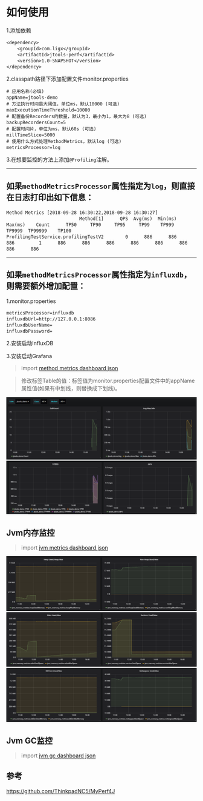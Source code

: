 # 如何使用
1.添加依赖
```
<dependency>
    <groupId>com.ligx</groupId>
    <artifactId>jtools-perf</artifactId>
    <version>1.0-SNAPSHOT</version>
</dependency>
```

2.classpath路径下添加配置文件monitor.properties
```
# 应用名称(必填)
appName=jtools-demo
# 方法执行时间最大阈值，单位ms，默认10000 (可选)
maxExecutionTimeThreshold=10000
# 配置备份Recorders的数量，默认为3，最小为1，最大为8 (可选)
backupRecordersCount=5
# 配置时间片，单位为ms，默认60s (可选)
millTimeSlice=5000
# 使用什么方式处理MethodMetrics，默认log (可选)
metricsProcessor=log
```

3.在想要监控的方法上添加`@Profiling`注解。

---

## 如果`methodMetricsProcessor`属性指定为`log`，则直接在日志打印出如下信息：
```$xslt
Method Metrics [2018-09-28 16:30:22,2018-09-28 16:30:27]
                           Method[1]      QPS  Avg(ms)  Min(ms)  Max(ms)    Count      TP50     TP90     TP95     TP99    TP999   TP9999  TP99999    TP100
ProfilingTestService.profilingTestV2        0      886      886      886         1      886      886      886      886      886      886      886      886
```

---

## 如果`methodMetricsProcessor`属性指定为`influxdb`，则需要额外增加配置：
1.monitor.properties
```$xslt
metricsProcessor=influxdb
influxdbUrl=http://127.0.0.1:8086
influxdbUserName=
influxdbPassword=
```

2.安装启动InfluxDB

3.安装启动Grafana   
>import [method metrics dashboard json](https://github.com/ChaseSuccesser/jtools/blob/609e3cdeafa8a5b100eefe1f7772dfd798a4a1d5/jtools-perf/src/main/resources/Avg_Max_Min_TP_QPS.json)

>修改标签Table的值：标签值为monitor.properties配置文件中的appName属性值(如果有中划线，则替换成下划线)。

![](https://github.com/ChaseSuccesser/jtools/blob/777bce36c0c430d5a9273b527e01b67e4a165fb6/jtools-perf/src/main/resources/pic1.png)
![](https://github.com/ChaseSuccesser/jtools/blob/777bce36c0c430d5a9273b527e01b67e4a165fb6/jtools-perf/src/main/resources/pic2.png)

## Jvm内存监控

>import [jvm metrics dashboard json](https://github.com/ChaseSuccesser/jtools/blob/c5cf8049ca69da7f2a7bee7341c1b51bac2930ae/jtools-perf/src/main/resources/jvm_memory_metrics.json)

![](https://github.com/ChaseSuccesser/jtools/blob/cdfe41389abfca46a2f55da3b8be77d05f9ef817/jtools-perf/src/main/resources/pic3.png)
![](https://github.com/ChaseSuccesser/jtools/blob/cdfe41389abfca46a2f55da3b8be77d05f9ef817/jtools-perf/src/main/resources/pic4.png)
![](https://github.com/ChaseSuccesser/jtools/blob/cdfe41389abfca46a2f55da3b8be77d05f9ef817/jtools-perf/src/main/resources/pic5.png)

## Jvm GC监控

>import [jvm gc dashboard json](https://github.com/ChaseSuccesser/jtools/blob/c5cf8049ca69da7f2a7bee7341c1b51bac2930ae/jtools-perf/src/main/resources/jvm_gc_metrics.json)

## 参考
https://github.com/ThinkpadNC5/MyPerf4J